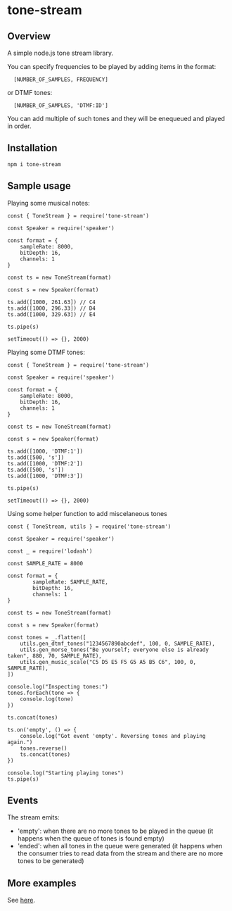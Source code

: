 # tone-stream

## Overview

A simple node.js tone stream library.

You can specify frequencies to be played by adding items in the format:
```
  [NUMBER_OF_SAMPLES, FREQUENCY]
```
or DTMF tones:
```
  [NUMBER_OF_SAMPLES, 'DTMF:ID']
```
You can add multiple of such tones and they will be enequeued and played in order.

## Installation
```
npm i tone-stream
```

## Sample usage

Playing some musical notes:

```
const { ToneStream } = require('tone-stream')

const Speaker = require('speaker')

const format = {
	sampleRate: 8000, 
	bitDepth: 16,
	channels: 1
}

const ts = new ToneStream(format)

const s = new Speaker(format)

ts.add([1000, 261.63]) // C4
ts.add([1000, 296.33]) // D4
ts.add([1000, 329.63]) // E4

ts.pipe(s)

setTimeout(() => {}, 2000)
```

Playing some DTMF tones:

```
const { ToneStream } = require('tone-stream')

const Speaker = require('speaker')

const format = {
	sampleRate: 8000, 
	bitDepth: 16,
	channels: 1
}

const ts = new ToneStream(format)

const s = new Speaker(format)

ts.add([1000, 'DTMF:1'])
ts.add([500, 's'])
ts.add([1000, 'DTMF:2'])
ts.add([500, 's'])
ts.add([1000, 'DTMF:3'])

ts.pipe(s)

setTimeout(() => {}, 2000)
```

Using some helper function to add miscelaneous tones
```
const { ToneStream, utils } = require('tone-stream')

const Speaker = require('speaker')

const _ = require('lodash')

const SAMPLE_RATE = 8000

const format = {
        sampleRate: SAMPLE_RATE,
        bitDepth: 16,
        channels: 1
}

const ts = new ToneStream(format)

const s = new Speaker(format)

const tones = _.flatten([
    utils.gen_dtmf_tones("1234567890abcdef", 100, 0, SAMPLE_RATE),
    utils.gen_morse_tones("Be yourself; everyone else is already taken", 880, 70, SAMPLE_RATE),
    utils.gen_music_scale("C5 D5 E5 F5 G5 A5 B5 C6", 100, 0, SAMPLE_RATE),
])

console.log("Inspecting tones:")
tones.forEach(tone => {
    console.log(tone)
})

ts.concat(tones)

ts.on('empty', () => {
    console.log("Got event 'empty'. Reversing tones and playing again.")
    tones.reverse()
    ts.concat(tones)
})

console.log("Starting playing tones")
ts.pipe(s)

```
## Events

The stream emits:
  - 'empty': when there are no more tones to be played in the queue (it happens when the queue of tones is found empty)
  - 'ended': when all tones in the queue were generated (it happens when the consumer tries to read data from the stream and there are no more tones to be generated)

## More examples

See [here](https://github.com/MayamaTakeshi/tone-stream/tree/master/examples).
